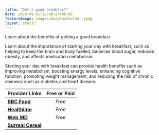 ```yaml
---
title: "Get a good breakfast"
date: 2020-09-01T12:49:27+06:00
featureImage: images/ma/placeholder.jpeg
layout: static
---
```


Learn about the benefits of getting a good breakfast

Learn about the importance of starting your day with breakfast, such as helping to keep the brain and body fuelled, balances blood sugar, reduces obesity, and affects medication metabolism.

Starting your day with breakfast can provide health benefits such as improving metabolism, boosting energy levels, enhancing cognitive function, promoting weight management, and reducing the risk of chronic diseases such as diabetes and heart disease.

| Provider Links      | Free or Paid  |  
| :-----------          | :--------------:      |  
| [**BBC Food**](https://www.bbcgoodfood.com/recipes/collection/healthy-breakfast-recipes) | Free | 
| [**Healthline**](https://www.healthline.com/health-news/breakfast-most-important-meal) | Free | 
| [**Web MD**](https://www.webmd.com/food-recipes/breakfast-lose-weight) | Free | 
| [**Surreal Cereal**](https://eatsurreal.co.uk/) |  | 
  

<br/><br/>






